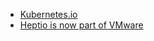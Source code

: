 - [Kubernetes.io](https://kubernetes.io/)
- [Heptio is now part of VMware](https://heptio.cloud.vmware.com/)